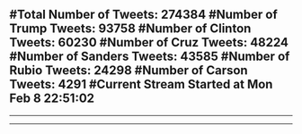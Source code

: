 #Total Number of Tweets: 274384 
#Number of Trump Tweets: 93758
#Number of Clinton Tweets: 60230
#Number of Cruz Tweets: 48224
#Number of Sanders Tweets: 43585
#Number of Rubio Tweets: 24298
#Number of Carson Tweets: 4291
#Current Stream Started at Mon Feb  8 22:51:02
---
---
---
